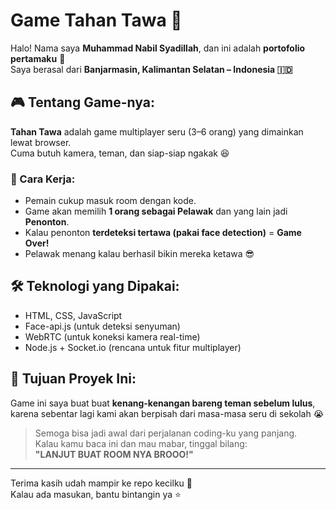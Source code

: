 # Game Tahan Tawa 🤣

Halo! Nama saya **Muhammad Nabil Syadillah**, dan ini adalah **portofolio pertamaku** 🥳  
Saya berasal dari **Banjarmasin, Kalimantan Selatan – Indonesia 🇮🇩**

## 🎮 Tentang Game-nya:
**Tahan Tawa** adalah game multiplayer seru (3–6 orang) yang dimainkan lewat browser.  
Cuma butuh kamera, teman, dan siap-siap ngakak 😆

### 🧠 Cara Kerja:
- Pemain cukup masuk room dengan kode.
- Game akan memilih **1 orang sebagai Pelawak** dan yang lain jadi **Penonton**.
- Kalau penonton **terdeteksi tertawa (pakai face detection)** = **Game Over!**
- Pelawak menang kalau berhasil bikin mereka ketawa 😎

## 🛠 Teknologi yang Dipakai:
- HTML, CSS, JavaScript
- Face-api.js (untuk deteksi senyuman)
- WebRTC (untuk koneksi kamera real-time)
- Node.js + Socket.io (rencana untuk fitur multiplayer)

## 🚀 Tujuan Proyek Ini:
Game ini saya buat buat **kenang-kenangan bareng teman sebelum lulus**,  
karena sebentar lagi kami akan berpisah dari masa-masa seru di sekolah 😭

> Semoga bisa jadi awal dari perjalanan coding-ku yang panjang.  
> Kalau kamu baca ini dan mau mabar, tinggal bilang:  
> **"LANJUT BUAT ROOM NYA BROOO!"**

---

Terima kasih udah mampir ke repo kecilku 🙏  
Kalau ada masukan, bantu bintangin ya ⭐
